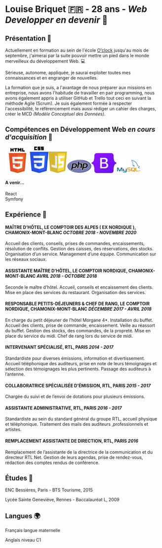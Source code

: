 # Louise Briquet :fr: - 28 ans - *Web Developper en devenir* :rocket: 

## Présentation :raising_hand:

Actuellement en formation au sein de l'école [O'clock](https://oclock.io/?utm_source=google&utm_medium=cpc&utm_campaign=Brand&adgroupname=Oclock&keyword=oclock&gclid=Cj0KCQjw1ZeUBhDyARIsAOzAqQIg8-_uKn1_JbTOEpGEgn9AklEQAPNn_C-kGvkPw9zpkt6k2nu-XcMaAtmQEALw_wcB) jusqu'au mois de septembre, j'aimerai par la suite pouvoir mettre un pied dans le monde merveilleux du développement Web. :computer: 

Sérieuse, autonome, appliquée, je saurai exploiter toutes mes connaissances et en engranger de nouvelles.   

La formation que je suis, a l'avantage de nous préparer aux missions en entreprise, nous avons l'habitude de travailler en pair programming, nous avons également appris à utiliser GitHub et Trello tout ceci en suivant la méthode Agile (Scrum).
Je suis également formée à respecter l'accessibilité, le référencement mais aussi rédiger un cahier des charges, créer le MCD *(Modèle Conceptuel des Données)*.

## Compétences en Développement Web *en cours d'acquisition* :hammer:

<img src="./images/html5.png" alt="html" width="80" height="auto"/><img src="./images/CSS3_logo_and_wordmark.svg.png" alt="css" width="60" height="auto"/><img src="./images/javascript-logo-8892AEFCAC-seeklogo.com_-264x300.png" alt="js" width="60" height="auto"/><img src="./images/PHP-logo.svg.png" alt="php" width="80" height="auto"/><img src="./images/Bootstrap_logo.svg.png" alt="bootstrap" width="80" height="auto"/><img src="./images/mysql-logo.webp" alt="mysql" width="80" height="auto"/>


#### A venir...

React   
Symfony


## Expérience :microscope:

#### MAÎTRE D’HÔTEL, LE COMPTOIR DES ALPES ( EX NORDIQUE ), CHAMONIX-MONT-BLANC *OCTOBRE 2018 - NOVEMBRE 2020*
Accueil des clients, conseils, prises de commandes, encaissements, résolution de
conflits. Gestion des caisses, des réservations, des stocks. Organisation d’un service.
Management d’une équipe. Communication sur les réseaux sociaux.

#### ASSISTANTE MAÎTRE D’HÔTEL, LE COMPTOIR NORDIQUE, CHAMONIX-MONT-BLANC *AVRIL 2018 - OCTOBRE 2018*
Seconde le maître d’hôtel. Accueil, conseils et encaissement des clients. Mise en
place des services du restaurant. Organisation des services.

#### RESPONSABLE PETITS-DÉJEUNERS & CHEF DE RANG, LE COMPTOIR NORDIQUE, CHAMONIX-MONT-BLANC *DÉCEMBRE 2017 - AVRIL 2018*
En charge du petit déjeuner de l’hôtel Morgane 4*. Installation du buffet. Accueil
des clients, prise de commande, encaissement. Veille au réassort du buffet. Gestion
des stocks, des commandes, de la propreté. Mise en place du service du midi. Chef
de rang lors du service de midi.

#### INTERVENANT SPÉCIALISÉ, RTL, PARIS *2014 - 2017*
Standardiste pour diverses émissions, information et divertissement. Accueil
téléphonique des auditeurs, prise en note de leurs témoignages et sélection des
témoignages les plus pertinents. Passage des auditeurs à l’antenne.

#### COLLABORATRICE SPÉCIALISÉE D’ÉMISSION, RTL, PARIS *2015 - 2017*
Chargée du suivi et de l’envoi de dotations pour plusieurs émissions.

#### ASSISTANTE ADMINISTRATIVE, RTL, PARIS *2016 - 2017*
Standardiste au sein du standard général du groupe RTL, accueil physique et
téléphonique. Traitement des mails des auditeurs ,professionnels et artistes.

#### REMPLACEMENT ASSISTANTE DE DIRECTION, RTL, PARIS *2016*
Remplacement de l’assistante de la directrice de la communication et du directeur
RTL Net. Gestion de leurs agendas, prise de rendez-vous, rédaction des comptes
rendus de conférence.


## Études :book:

ENC Bessières, Paris - BTS Tourisme, 2015

Lycée Sainte Geneviève, Rennes - Baccalauréat L, 2009


## Langues :earth_africa:

Français langue maternelle

Anglais niveau C1 